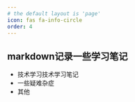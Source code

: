 ```yaml
---
# the default layout is 'page'
icon: fas fa-info-circle
order: 4
---
```


## markdown记录一些学习笔记
- 技术学习技术学习笔记
- 一些疑难杂症
- 其他
